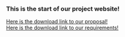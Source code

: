 <h3>This is the start of our project website!</h3>
<a href="./Proposal.docx">Here is the download link to our proposal!</a>
<br>
<a href="./Requirements.docx">Here is the download link to our requirements!</a>